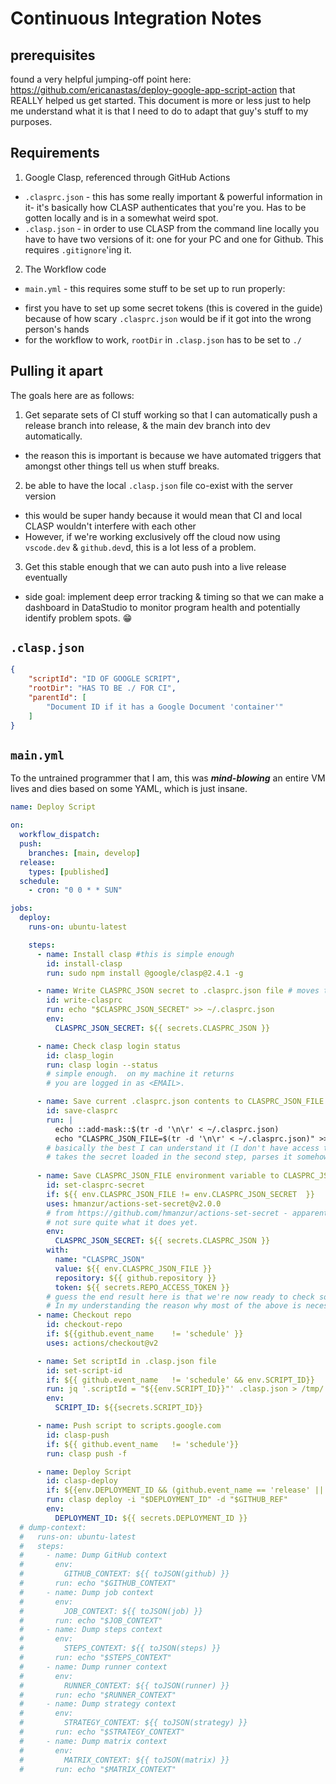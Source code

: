 # Continuous Integration Notes

## prerequisites
found a very helpful jumping-off point here: https://github.com/ericanastas/deploy-google-app-script-action that REALLY helped us get started.
This document is more or less just to help me understand what it is that I need to do to adapt that guy's stuff to my purposes.

## Requirements
1. Google Clasp, referenced through GitHub Actions
 - ``.clasprc.json`` - this has some really important & powerful information in it- it's basically how CLASP authenticates that you're you.  Has to be gotten locally and is in a somewhat weird spot.
 - ``.clasp.json`` - in order to use CLASP from the command line locally you have to have two versions of it: one for your PC and one for Github.  This requires ``.gitignore``'ing it.
2. The Workflow code
 - ``main.yml``  - this requires some stuff to be set up to run properly:
  * first you have to set up some secret tokens (this is covered in the guide) because of how scary ``.clasprc.json`` would be if it got into the wrong person's hands
  * for the workflow to work, ``rootDir`` in ``.clasp.json`` has to be set to ``./``

## Pulling it apart
The goals here are as follows:
1. Get separate sets of CI stuff working so that I can automatically push a release branch into release, & the main dev branch into dev automatically.
 - the reason this is important is because we have automated triggers that amongst other things tell us when stuff breaks.
2. be able to have the local ``.clasp.json`` file co-exist with the server version
 - this would be super handy because it would mean that CI and local CLASP wouldn't interfere with each other
 - However, if we're working exclusively off the cloud now using ``vscode.dev`` & ``github.dev``d, this is a lot less of a problem.
3. Get this stable enough that we can auto push into a live release eventually
 - side goal: implement deep error tracking & timing so that we can make a dashboard in DataStudio to monitor program health and potentially identify problem spots.  😁

## ``.clasp.json``
```json
{
    "scriptId": "ID OF GOOGLE SCRIPT",
    "rootDir": "HAS TO BE ./ FOR CI",
    "parentId": [
        "Document ID if it has a Google Document 'container'"
    ]
}
```

## ``main.yml``
To the untrained programmer that I am, this was ***mind-blowing*** an entire VM lives and dies based on some YAML, which is just insane. 
```yaml
name: Deploy Script

on:
  workflow_dispatch:
  push:
    branches: [main, develop]
  release:
    types: [published]
  schedule:
    - cron: "0 0 * * SUN"

jobs:
  deploy:
    runs-on: ubuntu-latest

    steps:
      - name: Install clasp #this is simple enough
        id: install-clasp
        run: sudo npm install @google/clasp@2.4.1 -g

      - name: Write CLASPRC_JSON secret to .clasprc.json file # moves the secret at runtime.  SMAART
        id: write-clasprc
        run: echo "$CLASPRC_JSON_SECRET" >> ~/.clasprc.json
        env:
          CLASPRC_JSON_SECRET: ${{ secrets.CLASPRC_JSON }}

      - name: Check clasp login status
        id: clasp_login
        run: clasp login --status
        # simple enough.  on my machine it returns
        # you are logged in as <EMAIL>.

      - name: Save current .clasprc.json contents to CLASPRC_JSON_FILE environment variable
        id: save-clasprc
        run: |
          echo ::add-mask::$(tr -d '\n\r' < ~/.clasprc.json)
          echo "CLASPRC_JSON_FILE=$(tr -d '\n\r' < ~/.clasprc.json)" >> $GITHUB_ENV
        # basically the best I can understand it (I don't have access to a VM RN)
        # takes the secret loaded in the second step, parses it somehow and sends it to an environmental variable 
      
      - name: Save CLASPRC_JSON_FILE environment variable to CLASPRC_JSON repo secret
        id: set-clasprc-secret
        if: ${{ env.CLASPRC_JSON_FILE != env.CLASPRC_JSON_SECRET  }}
        uses: hmanzur/actions-set-secret@v2.0.0
        # from https://github.com/hmanzur/actions-set-secret - apparently locks in a version as well.
        # not sure quite what it does yet.
        env:
          CLASPRC_JSON_SECRET: ${{ secrets.CLASPRC_JSON }}
        with:
          name: "CLASPRC_JSON"
          value: ${{ env.CLASPRC_JSON_FILE }}
          repository: ${{ github.repository }}
          token: ${{ secrets.REPO_ACCESS_TOKEN }}
        # guess the end result here is that we're now ready to check some stuff out.
        # In my understanding the reason why most of the above is necessary is because we can't do stuff 
      - name: Checkout repo
        id: checkout-repo
        if: ${{github.event_name	!= 'schedule' }}
        uses: actions/checkout@v2

      - name: Set scriptId in .clasp.json file
        id: set-script-id
        if: ${{ github.event_name	!= 'schedule' && env.SCRIPT_ID}}
        run: jq '.scriptId = "${{env.SCRIPT_ID}}"' .clasp.json > /tmp/.clasp.json && mv /tmp/.clasp.json .clasp.json
        env:
          SCRIPT_ID: ${{secrets.SCRIPT_ID}}

      - name: Push script to scripts.google.com
        id: clasp-push
        if: ${{ github.event_name	!= 'schedule'}}
        run: clasp push -f

      - name: Deploy Script
        id: clasp-deploy
        if: ${{env.DEPLOYMENT_ID && (github.event_name == 'release' || (github.event_name == 'push' && github.ref == 'refs/heads/main'))}}
        run: clasp deploy -i "$DEPLOYMENT_ID" -d "$GITHUB_REF"
        env:
          DEPLOYMENT_ID: ${{ secrets.DEPLOYMENT_ID }}
  # dump-context:
  #   runs-on: ubuntu-latest
  #   steps:
  #     - name: Dump GitHub context
  #       env:
  #         GITHUB_CONTEXT: ${{ toJSON(github) }}
  #       run: echo "$GITHUB_CONTEXT"
  #     - name: Dump job context
  #       env:
  #         JOB_CONTEXT: ${{ toJSON(job) }}
  #       run: echo "$JOB_CONTEXT"
  #     - name: Dump steps context
  #       env:
  #         STEPS_CONTEXT: ${{ toJSON(steps) }}
  #       run: echo "$STEPS_CONTEXT"
  #     - name: Dump runner context
  #       env:
  #         RUNNER_CONTEXT: ${{ toJSON(runner) }}
  #       run: echo "$RUNNER_CONTEXT"
  #     - name: Dump strategy context
  #       env:
  #         STRATEGY_CONTEXT: ${{ toJSON(strategy) }}
  #       run: echo "$STRATEGY_CONTEXT"
  #     - name: Dump matrix context
  #       env:
  #         MATRIX_CONTEXT: ${{ toJSON(matrix) }}
  #       run: echo "$MATRIX_CONTEXT"
  ```
























